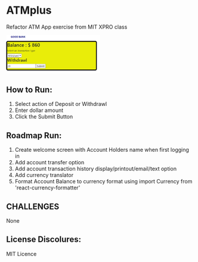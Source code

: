 # ATMplus
Refactor ATM App exercise from MIT XPRO class
<!--Expanded upon by Philip Case based on an MIT XPro class exercise August 2022-->


<img src="./ATMplus.png" style="max-width: 50%;">

<h2>How to Run:</h2>

1. Select action of Deposit or Withdrawl
2. Enter dollar amount
3. Click the Submit Button




<h2>Roadmap Run:</h2>

1. Create welcome screen with Account Holders name when first logging in
2. Add account transfer option
3. Add account transaction history display/printout/email/text option
4. Add currency translator
5. Format Account Balance to currency format using  import Currency from 'react-currency-formatter'

<h2> CHALLENGES</h2>
None


<h2>License Discolures:</h2>
MIT Licence

